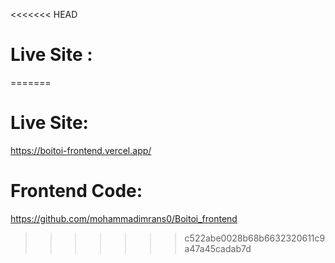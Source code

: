 <<<<<<< HEAD
# Live Site :



=======
# Live Site: 
https://boitoi-frontend.vercel.app/

# Frontend Code:
https://github.com/mohammadimrans0/Boitoi_frontend
>>>>>>> c522abe0028b68b6632320611c9a47a45cadab7d
